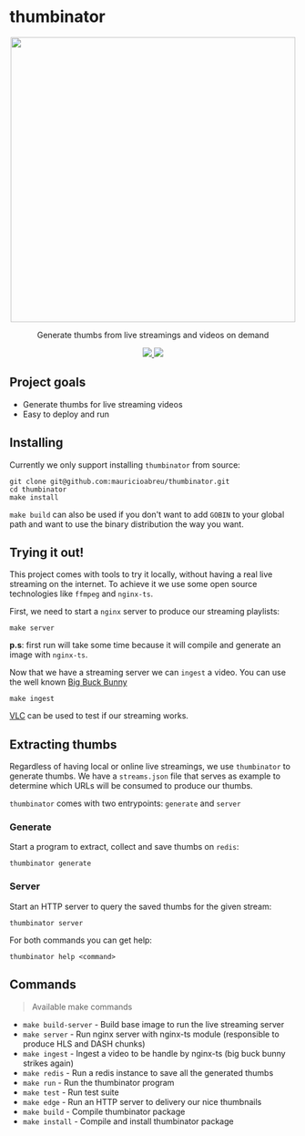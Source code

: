 # thumbinator

<p align="center">
  <img src="https://github.com/mauricioabreu/thumbinator/raw/master/docs/thumbinator.png?raw=true" width="500">
  <p align="center">Generate thumbs from live streamings and videos on demand</p>
  <p align="center">
    <a href="https://travis-ci.org/mauricioabreu/thumbinator">
      <img src="https://travis-ci.org/mauricioabreu/thumbinator.svg?branch=master">
    </a>
    <a href="https://codecov.io/gh/mauricioabreu/thumbinator">
      <img src="https://codecov.io/gh/mauricioabreu/thumbinator/branch/master/graph/badge.svg">
    </a>
  </p>
</p>

## Project goals

* Generate thumbs for live streaming videos
* Easy to deploy and run

## Installing

Currently we only support installing `thumbinator` from source:

```console
git clone git@github.com:mauricioabreu/thumbinator.git
cd thumbinator
make install
```

`make build` can also be used if you don't want to add `GOBIN` to your global path and want to use
the binary distribution the way you want.

## Trying it out!

This project comes with tools to try it locally, without having a real live streaming on the internet.
To achieve it we use some open source technologies like `ffmpeg` and `nginx-ts`.

First, we need to start a `nginx` server to produce our streaming playlists:
```
make server
```

**p.s**: first run will take some time because it will compile and generate an image with `nginx-ts`.

Now that we have a streaming server we can `ingest` a video. You can use the well known [Big Buck Bunny](https://peach.blender.org/download/)

```
make ingest
```

[VLC](https://www.videolan.org/vlc/) can be used to test if our streaming works.

## Extracting thumbs

Regardless of having local or online live streamings, we use `thumbinator` to generate thumbs.
We have a `streams.json` file that serves as example to determine which URLs will be consumed to produce our thumbs.

`thumbinator` comes with two entrypoints: `generate` and `server`

### Generate

Start a program to extract, collect and save thumbs on `redis`:

```console
thumbinator generate
```

### Server

Start an HTTP server to query the saved thumbs for the given stream:

```console
thumbinator server
```

For both commands you can get help:

```console
thumbinator help <command>
```

## Commands
> Available make commands

* `make build-server` - Build base image to run the live streaming server
* `make server` - Run nginx server with nginx-ts module (responsible to produce HLS and DASH chunks)
* `make ingest` - Ingest a video to be handle by nginx-ts (big buck bunny strikes again)
* `make redis` - Run a redis instance to save all the generated thumbs
* `make run` - Run the thumbinator program
* `make test` - Run test suite
* `make edge` - Run an HTTP server to delivery our nice thumbnails
* `make build` - Compile thumbinator package
* `make install` - Compile and install thumbinator package